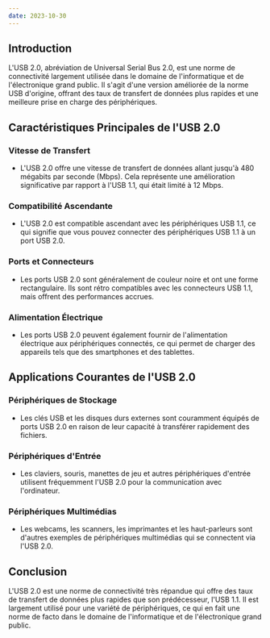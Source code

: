 ```yaml
---
date: 2023-10-30
---
```

## Introduction
L'USB 2.0, abréviation de Universal Serial Bus 2.0, est une norme de connectivité largement utilisée dans le domaine de l'informatique et de l'électronique grand public. Il s'agit d'une version améliorée de la norme USB d'origine, offrant des taux de transfert de données plus rapides et une meilleure prise en charge des périphériques.

## Caractéristiques Principales de l'USB 2.0

### Vitesse de Transfert
- L'USB 2.0 offre une vitesse de transfert de données allant jusqu'à 480 mégabits par seconde (Mbps). Cela représente une amélioration significative par rapport à l'USB 1.1, qui était limité à 12 Mbps.

### Compatibilité Ascendante
- L'USB 2.0 est compatible ascendant avec les périphériques USB 1.1, ce qui signifie que vous pouvez connecter des périphériques USB 1.1 à un port USB 2.0.

### Ports et Connecteurs
- Les ports USB 2.0 sont généralement de couleur noire et ont une forme rectangulaire. Ils sont rétro compatibles avec les connecteurs USB 1.1, mais offrent des performances accrues.

### Alimentation Électrique
- Les ports USB 2.0 peuvent également fournir de l'alimentation électrique aux périphériques connectés, ce qui permet de charger des appareils tels que des smartphones et des tablettes.

## Applications Courantes de l'USB 2.0

### Périphériques de Stockage
- Les clés USB et les disques durs externes sont couramment équipés de ports USB 2.0 en raison de leur capacité à transférer rapidement des fichiers.

### Périphériques d'Entrée
- Les claviers, souris, manettes de jeu et autres périphériques d'entrée utilisent fréquemment l'USB 2.0 pour la communication avec l'ordinateur.

### Périphériques Multimédias
- Les webcams, les scanners, les imprimantes et les haut-parleurs sont d'autres exemples de périphériques multimédias qui se connectent via l'USB 2.0.

## Conclusion
L'USB 2.0 est une norme de connectivité très répandue qui offre des taux de transfert de données plus rapides que son prédécesseur, l'USB 1.1. Il est largement utilisé pour une variété de périphériques, ce qui en fait une norme de facto dans le domaine de l'informatique et de l'électronique grand public.
